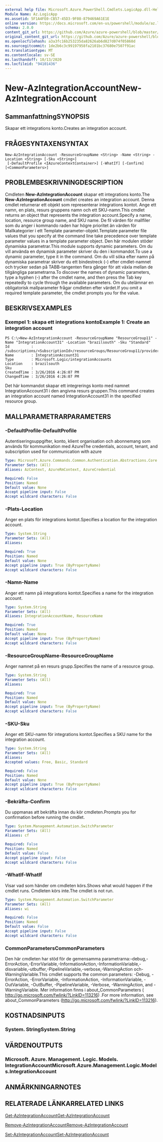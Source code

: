 ```yaml
---
external help file: Microsoft.Azure.PowerShell.Cmdlets.LogicApp.dll-Help.xml
Module Name: Az.LogicApp
ms.assetid: 5F1A4FE0-CB57-45D3-9F08-879469A61E1E
online version: https://docs.microsoft.com/en-us/powershell/module/az.logicapp/new-azintegrationaccount
schema: 2.0.0
content_git_url: https://github.com/Azure/azure-powershell/blob/master/src/LogicApp/LogicApp/help/New-AzIntegrationAccount.md
original_content_git_url: https://github.com/Azure/azure-powershell/blob/master/src/LogicApp/LogicApp/help/New-AzIntegrationAccount.md
ms.openlocfilehash: a3a3fc16b253235da82626ab6d827d074f05860d
ms.sourcegitcommit: 1de2b6c3c99197958fa2101bc37680e7507f91ac
ms.translationtype: MT
ms.contentlocale: sv-SE
ms.lasthandoff: 10/13/2020
ms.locfileid: "94101436"
---
```

# <span data-ttu-id="431fb-101">New-AzIntegrationAccount</span><span class="sxs-lookup"><span data-stu-id="431fb-101">New-AzIntegrationAccount</span></span>

## <span data-ttu-id="431fb-102">Sammanfattning</span><span class="sxs-lookup"><span data-stu-id="431fb-102">SYNOPSIS</span></span>
<span data-ttu-id="431fb-103">Skapar ett integrations konto.</span><span class="sxs-lookup"><span data-stu-id="431fb-103">Creates an integration account.</span></span>

## <span data-ttu-id="431fb-104">FRÅGESYNTAXEN</span><span class="sxs-lookup"><span data-stu-id="431fb-104">SYNTAX</span></span>

```
New-AzIntegrationAccount -ResourceGroupName <String> -Name <String> -Location <String> [-Sku <String>]
 [-DefaultProfile <IAzureContextContainer>] [-WhatIf] [-Confirm] [<CommonParameters>]
```

## <span data-ttu-id="431fb-105">PROBLEMBESKRIVNING</span><span class="sxs-lookup"><span data-stu-id="431fb-105">DESCRIPTION</span></span>
<span data-ttu-id="431fb-106">Cmdleten **New-AzIntegrationAccount** skapar ett integrations konto.</span><span class="sxs-lookup"><span data-stu-id="431fb-106">The **New-AzIntegrationAccount** cmdlet creates an integration account.</span></span>
<span data-ttu-id="431fb-107">Denna cmdlet returnerar ett objekt som representerar integrations kontot. Ange ett namn, en plats, resurs gruppens namn och ett SKU-namn.</span><span class="sxs-lookup"><span data-stu-id="431fb-107">This cmdlet returns an object that represents the integration account.Specify a name, location, resource group name, and SKU name.</span></span>
<span data-ttu-id="431fb-108">De fil värden för mallfiler som du anger i kommando raden har högre prioritet än värden för Mallkategorier i ett Template parameter-objekt.</span><span class="sxs-lookup"><span data-stu-id="431fb-108">Template parameter file values that you specify at the command line take precedence over template parameter values in a template parameter object.</span></span>
<span data-ttu-id="431fb-109">Den här modulen stöder dynamiska parametrar.</span><span class="sxs-lookup"><span data-stu-id="431fb-109">This module supports dynamic parameters.</span></span>
<span data-ttu-id="431fb-110">Om du vill använda en dynamisk parameter skriver du den i kommandot.</span><span class="sxs-lookup"><span data-stu-id="431fb-110">To use a dynamic parameter, type it in the command.</span></span>
<span data-ttu-id="431fb-111">Om du vill söka efter namn på dynamiska parametrar skriver du ett bindestreck (-) efter cmdlet-namnet och trycker sedan på TABB-tangenten flera gånger för att växla mellan de tillgängliga parametrarna.</span><span class="sxs-lookup"><span data-stu-id="431fb-111">To discover the names of dynamic parameters, type a hyphen (-) after the cmdlet name, and then press the Tab key repeatedly to cycle through the available parameters.</span></span>
<span data-ttu-id="431fb-112">Om du utelämnar en obligatorisk mallparameter frågar cmdleten efter värdet.</span><span class="sxs-lookup"><span data-stu-id="431fb-112">If you omit a required template parameter, the cmdlet prompts you for the value.</span></span>

## <span data-ttu-id="431fb-113">BESKRIVS</span><span class="sxs-lookup"><span data-stu-id="431fb-113">EXAMPLES</span></span>

### <span data-ttu-id="431fb-114">Exempel 1: skapa ett integrations konto</span><span class="sxs-lookup"><span data-stu-id="431fb-114">Example 1: Create an integration account</span></span>
```
PS C:\>New-AzIntegrationAccount -ResourceGroupName "ResourceGroup11" -Name "IntegrationAccount31" -Location "brazilsouth" -Sku "Standard"
Id          : /subscriptions/<SubscriptionId>/resourceGroups/ResourceGroup11/providers/Microsoft.Logic/integrationAccounts/IntegrationAccount31
Name        : IntegrationAccount31
Type        : Microsoft.Logic/integrationAccounts
Location    : brazilsouth
Sku         : 
CreatedTime : 3/26/2016 4:26:07 PM
ChangedTime : 3/26/2016 4:26:07 PM
```

<span data-ttu-id="431fb-115">Det här kommandot skapar ett integrerings konto med namnet IntegrationAccount31 i den angivna resurs gruppen.</span><span class="sxs-lookup"><span data-stu-id="431fb-115">This command creates an integration account named IntegrationAccount31 in the specified resource group.</span></span>

## <span data-ttu-id="431fb-116">MALLPARAMETRAR</span><span class="sxs-lookup"><span data-stu-id="431fb-116">PARAMETERS</span></span>

### <span data-ttu-id="431fb-117">-DefaultProfile</span><span class="sxs-lookup"><span data-stu-id="431fb-117">-DefaultProfile</span></span>
<span data-ttu-id="431fb-118">Autentiseringsuppgifter, konto, klient organisation och abonnemang som används för kommunikation med Azure</span><span class="sxs-lookup"><span data-stu-id="431fb-118">The credentials, account, tenant, and subscription used for communication with azure</span></span>

```yaml
Type: Microsoft.Azure.Commands.Common.Authentication.Abstractions.Core.IAzureContextContainer
Parameter Sets: (All)
Aliases: AzContext, AzureRmContext, AzureCredential

Required: False
Position: Named
Default value: None
Accept pipeline input: False
Accept wildcard characters: False
```

### <span data-ttu-id="431fb-119">-Plats</span><span class="sxs-lookup"><span data-stu-id="431fb-119">-Location</span></span>
<span data-ttu-id="431fb-120">Anger en plats för integrations kontot.</span><span class="sxs-lookup"><span data-stu-id="431fb-120">Specifies a location for the integration account.</span></span>

```yaml
Type: System.String
Parameter Sets: (All)
Aliases:

Required: True
Position: Named
Default value: None
Accept pipeline input: True (ByPropertyName)
Accept wildcard characters: False
```

### <span data-ttu-id="431fb-121">-Namn</span><span class="sxs-lookup"><span data-stu-id="431fb-121">-Name</span></span>
<span data-ttu-id="431fb-122">Anger ett namn på integrations kontot.</span><span class="sxs-lookup"><span data-stu-id="431fb-122">Specifies a name for the integration account.</span></span>

```yaml
Type: System.String
Parameter Sets: (All)
Aliases: IntegrationAccountName, ResourceName

Required: True
Position: Named
Default value: None
Accept pipeline input: True (ByPropertyName)
Accept wildcard characters: False
```

### <span data-ttu-id="431fb-123">-ResourceGroupName</span><span class="sxs-lookup"><span data-stu-id="431fb-123">-ResourceGroupName</span></span>
<span data-ttu-id="431fb-124">Anger namnet på en resurs grupp.</span><span class="sxs-lookup"><span data-stu-id="431fb-124">Specifies the name of a resource group.</span></span>

```yaml
Type: System.String
Parameter Sets: (All)
Aliases:

Required: True
Position: Named
Default value: None
Accept pipeline input: True (ByPropertyName)
Accept wildcard characters: False
```

### <span data-ttu-id="431fb-125">-SKU</span><span class="sxs-lookup"><span data-stu-id="431fb-125">-Sku</span></span>
<span data-ttu-id="431fb-126">Anger ett SKU-namn för integrations kontot.</span><span class="sxs-lookup"><span data-stu-id="431fb-126">Specifies a SKU name for the integration account.</span></span>

```yaml
Type: System.String
Parameter Sets: (All)
Aliases:
Accepted values: Free, Basic, Standard

Required: False
Position: Named
Default value: None
Accept pipeline input: True (ByPropertyName)
Accept wildcard characters: False
```

### <span data-ttu-id="431fb-127">-Bekräfta</span><span class="sxs-lookup"><span data-stu-id="431fb-127">-Confirm</span></span>
<span data-ttu-id="431fb-128">Du uppmanas att bekräfta innan du kör cmdleten.</span><span class="sxs-lookup"><span data-stu-id="431fb-128">Prompts you for confirmation before running the cmdlet.</span></span>

```yaml
Type: System.Management.Automation.SwitchParameter
Parameter Sets: (All)
Aliases: cf

Required: False
Position: Named
Default value: False
Accept pipeline input: False
Accept wildcard characters: False
```

### <span data-ttu-id="431fb-129">-WhatIf</span><span class="sxs-lookup"><span data-stu-id="431fb-129">-WhatIf</span></span>
<span data-ttu-id="431fb-130">Visar vad som händer om cmdleten körs.</span><span class="sxs-lookup"><span data-stu-id="431fb-130">Shows what would happen if the cmdlet runs.</span></span>
<span data-ttu-id="431fb-131">Cmdleten körs inte.</span><span class="sxs-lookup"><span data-stu-id="431fb-131">The cmdlet is not run.</span></span>

```yaml
Type: System.Management.Automation.SwitchParameter
Parameter Sets: (All)
Aliases: wi

Required: False
Position: Named
Default value: False
Accept pipeline input: False
Accept wildcard characters: False
```

### <span data-ttu-id="431fb-132">CommonParameters</span><span class="sxs-lookup"><span data-stu-id="431fb-132">CommonParameters</span></span>
<span data-ttu-id="431fb-133">Den här cmdleten har stöd för de gemensamma parametrarna:-debug,-ErrorAction,-ErrorVariable,-InformationAction,-InformationVariable,-disvariable,-utbuffer,-PipelineVariable,-verbose,-WarningAction och-WarningVariable.</span><span class="sxs-lookup"><span data-stu-id="431fb-133">This cmdlet supports the common parameters: -Debug, -ErrorAction, -ErrorVariable, -InformationAction, -InformationVariable, -OutVariable, -OutBuffer, -PipelineVariable, -Verbose, -WarningAction, and -WarningVariable.</span></span> <span data-ttu-id="431fb-134">Mer information finns i about_CommonParameters ( http://go.microsoft.com/fwlink/?LinkID=113216) .</span><span class="sxs-lookup"><span data-stu-id="431fb-134">For more information, see about_CommonParameters (http://go.microsoft.com/fwlink/?LinkID=113216).</span></span>

## <span data-ttu-id="431fb-135">KOSTNADS</span><span class="sxs-lookup"><span data-stu-id="431fb-135">INPUTS</span></span>

### <span data-ttu-id="431fb-136">System. String</span><span class="sxs-lookup"><span data-stu-id="431fb-136">System.String</span></span>

## <span data-ttu-id="431fb-137">VÄRDEN</span><span class="sxs-lookup"><span data-stu-id="431fb-137">OUTPUTS</span></span>

### <span data-ttu-id="431fb-138">Microsoft. Azure. Management. Logic. Models. IntegrationAccount</span><span class="sxs-lookup"><span data-stu-id="431fb-138">Microsoft.Azure.Management.Logic.Models.IntegrationAccount</span></span>

## <span data-ttu-id="431fb-139">ANMÄRKNINGAR</span><span class="sxs-lookup"><span data-stu-id="431fb-139">NOTES</span></span>

## <span data-ttu-id="431fb-140">RELATERADE LÄNKAR</span><span class="sxs-lookup"><span data-stu-id="431fb-140">RELATED LINKS</span></span>

[<span data-ttu-id="431fb-141">Get-AzIntegrationAccount</span><span class="sxs-lookup"><span data-stu-id="431fb-141">Get-AzIntegrationAccount</span></span>](./Get-AzIntegrationAccount.md)

[<span data-ttu-id="431fb-142">Remove-AzIntegrationAccount</span><span class="sxs-lookup"><span data-stu-id="431fb-142">Remove-AzIntegrationAccount</span></span>](./Remove-AzIntegrationAccount.md)

[<span data-ttu-id="431fb-143">Set-AzIntegrationAccount</span><span class="sxs-lookup"><span data-stu-id="431fb-143">Set-AzIntegrationAccount</span></span>](./Set-AzIntegrationAccount.md)


